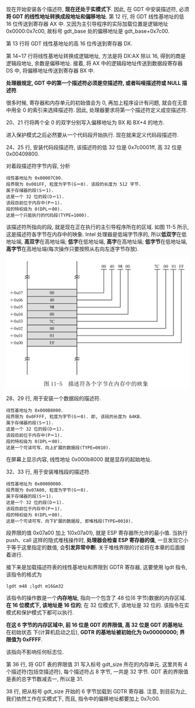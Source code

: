现在开始安装各个描述符, **现在还处于实模式下**. 因此, 在 GDT 中安装描述符, 必须**将 GDT 的线性地址转换成段地址和偏移地址**. 第 12 行, 将 GDT 线性基地址的低 16 位传送到寄存器 AX 中. 又因为主引导程序的实际加载位置是逻辑地址 0x0000:0x7c00, 故标号 gdt\_base 处的偏移地址是 gdt\_base+0x7c00.

第 13 行将 GDT 线性基地址的高 16 位传送到寄存器 DX.

第 14~17 行将线性基地址转换成逻辑地址, 方法是将 DX:AX 除以 16, 得到的商是逻辑段地址, 余数是偏移地址. 接着, 将 AX 中的逻辑段地址传送到数据段寄存器 DS 中, 将偏移地址传送到寄存器 BX 中.

**处理器规定, GDT 中的第一个描述符必须是空描述符, 或者叫哑描述符或 NULL 描述符**.

很多时候, 寄存器和内存单元的初始值会为 0, 再加上程序设计有问题, 就会在无意中用全 0 的索引来选择描述符. 因此, 处理器要求将第一个描述符定义成空描述符.

20、21 行将两个全 0 的双字分别写入偏移地址为 BX 和 BX+4 的地方.

进入保护模式之后必然要从一个代码段开始执行. 现在就来定义代码段描述符.

24、25 行, 安装代码段描述符, 该描述符的低 32 位是 0x7c0001ff, 高 32 位是 0x00409800.

对着段描述符字节内容, 分析

```
线性基地址为 0x00007C00.
段界限为 0x001FF, 粒度为字节(G＝0). 该段的长度为 512 字节.
属于存储器的段(S＝1).
这是一个 32 位的段(D＝1).
该段目前位于内存中(P＝1).
段的特权级为 0(DPL＝00).
这是一个只能执行的代码段(TYPE=1000).
```

该描述符所指向的段, 就是现在正在执行的主引导程序所在的区域. 如图 11-5 所示, 这是描述符各字节在内存中的映象. Intel 处理器是低端字节序的, 所以**低双字**在低地址端, **高双字**在高地址端; **低字**在低地址端, **高字**在高地址端; **低字节**在低地址端, **高字节**在高地址端(每次操作只要按照从右向左逐字节存放).

![config](images/6.png)

28、29 行, 用于安装一个数据段的描述符.

```
线性基地址为 0x000B8000.
段界限为 0x0FFFF, 粒度为字节(G＝0). 即, 该段的长度为 64KB.
属于存储器的段(S＝1).
这是一个 32 位的段(D＝1).
该段目前位于内存中(P＝1).
段的特权级为 0(DPL＝00).
这是一个可读可写、向上扩展的数据段(TYPE=0010).
```

在屏幕上显示内容, 线性地址 0x000b8000 就是显存的起始地址.

32、33 行, 用于安装堆栈段的描述符.

```
线性基地址为 0x00000000.
段界限为 0x07A00, 粒度为字节(G＝0).
属于存储器的段(S＝1).
这是一个 32 位的段(D＝1).
该段目前位于内存中(P＝1).
段的特权级为 0(DPL＝00).
这是一个可读可写、向下扩展的数据段, 即堆栈段(TYPE=0010).
```

段界限的值 0x07a00 加上 1(0x07a01), 就是 ESP 寄存器所允许的最小值. 当执行 push、call 这样的隐式堆栈操作时, **处理器会检查 ESP 寄存器的值**, 一旦发现它小于等于这里指定的数值, 会**引发异常中断**. 关于堆栈界限的讨论将在本章的后面接着进行.

接下来是加载描述符表的线性基地址和界限到 GDTR 寄存器, 这要使用 lgdt 指令, 该指令的格式为

```
lgdt m48 ;lgdt m16&m32
```

该指令的操作数是一个**内存地址**, 指向一个包含了 48 位(6 字节)数据的内存区域. **在 16 位模式下, 该地址是 16 位的**; 在 32 位模式下, 该地址是 32 位的. 该指令在实模式和保护模式下都可以执行.

**在这 6 字节的内存区域中, 前 16 位是 GDT 的界限值, 高 32 位是 GDT 的基地址**. 在初始状态
下(计算机启动之后), **GDTR 的基地址被初始化为 0x00000000; 界限值为 0xFFFF**.

该指向不影响任何标志位.

第 36 行, 将 GDT 表的界限值 31 写入标号 gdt_size 所在的内存单元. 这里共有 4 个描述符(包括空描述符), 每个描述符占 8 字节, 一共是 32 字节. GDT 表的界限值是表的总字节数减去一, 所以是 31.

38 行, 把从标号 gdt_size 开始的 6 字节加载到 GDTR 寄存器. 注意, 到目前为止, 我们依然工作在实模式下, 而且, 指令中的偏移地址都要加上 0x7c00.